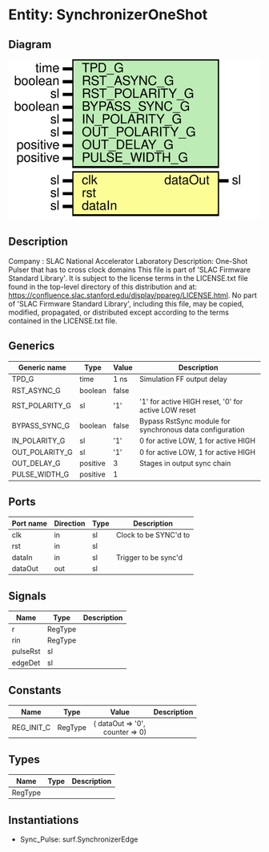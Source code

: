 # Entity: SynchronizerOneShot

## Diagram

![Diagram](SynchronizerOneShot.svg "Diagram")
## Description

Company    : SLAC National Accelerator Laboratory
Description: One-Shot Pulser that has to cross clock domains
This file is part of 'SLAC Firmware Standard Library'.
It is subject to the license terms in the LICENSE.txt file found in the
top-level directory of this distribution and at:
   https://confluence.slac.stanford.edu/display/ppareg/LICENSE.html.
No part of 'SLAC Firmware Standard Library', including this file,
may be copied, modified, propagated, or distributed except according to
the terms contained in the LICENSE.txt file.
## Generics

| Generic name   | Type     | Value | Description                                              |
| -------------- | -------- | ----- | -------------------------------------------------------- |
| TPD_G          | time     | 1 ns  | Simulation FF output delay                               |
| RST_ASYNC_G    | boolean  | false |                                                          |
| RST_POLARITY_G | sl       | '1'   | '1' for active HIGH reset, '0' for active LOW reset      |
| BYPASS_SYNC_G  | boolean  | false | Bypass RstSync module for synchronous data configuration |
| IN_POLARITY_G  | sl       | '1'   | 0 for active LOW, 1 for active HIGH                      |
| OUT_POLARITY_G | sl       | '1'   | 0 for active LOW, 1 for active HIGH                      |
| OUT_DELAY_G    | positive | 3     | Stages in output sync chain                              |
| PULSE_WIDTH_G  | positive | 1     |                                                          |
## Ports

| Port name | Direction | Type | Description           |
| --------- | --------- | ---- | --------------------- |
| clk       | in        | sl   | Clock to be SYNC'd to |
| rst       | in        | sl   |                       |
| dataIn    | in        | sl   | Trigger to be sync'd  |
| dataOut   | out       | sl   |                       |
## Signals

| Name     | Type    | Description |
| -------- | ------- | ----------- |
| r        | RegType |             |
| rin      | RegType |             |
| pulseRst | sl      |             |
| edgeDet  | sl      |             |
## Constants

| Name       | Type    | Value                                                                            | Description |
| ---------- | ------- | -------------------------------------------------------------------------------- | ----------- |
| REG_INIT_C | RegType |  (       dataOut => '0',<br><span style="padding-left:20px">       counter => 0) |             |
## Types

| Name    | Type | Description |
| ------- | ---- | ----------- |
| RegType |      |             |
## Instantiations

- Sync_Pulse: surf.SynchronizerEdge
